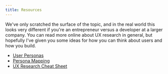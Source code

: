 ```yaml
---
title: Resources
---
```


We've only scratched the surface of the topic, and in the real world this looks very different if you're an entrepreneur versus a developer at a larger company. You can read more online about UX research in general, but hopefully I've given you some ideas for how you can think about users and how you build.

- [User Personas](https://www.hotjar.com/blog/user-personas/)
- [Persona Mapping](https://maze.co/guides/user-personas/persona-mapping/#:~:text=Persona%20mapping%20is%20the%20process,%2C%20diversity%20needs%2C%20and%20more.)
- [UX Research Cheat Sheet](https://www.nngroup.com/articles/ux-research-cheat-sheet/)
